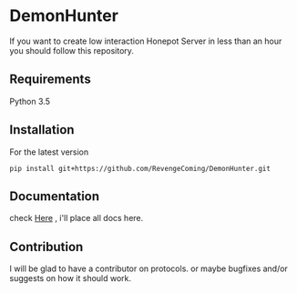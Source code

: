 # DemonHunter

If you want to create low interaction Honepot Server in less than an hour you should follow this repository. 

## Requirements
Python 3.5

## Installation

For the latest version
```
pip install git+https://github.com/RevengeComing/DemonHunter.git
```

## Documentation

check [Here](https://revengecoming.github.io/DemonHunter/) , i'll place all docs here.

## Contribution

I will be glad to have a contributor on protocols. or maybe bugfixes and/or suggests on how it should work.

